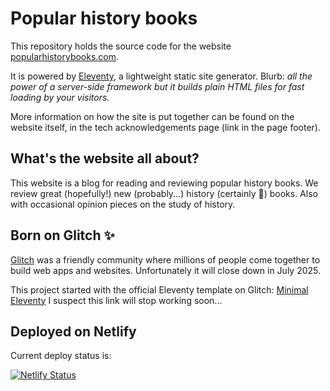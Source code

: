 # Popular history books

This repository holds the source code for the website [popularhistorybooks.com](https://popularhistorybooks.com).

It is powered by [Eleventy](https://www.11ty.dev/), a lightweight static site generator. Blurb: _all the power of a server-side framework but it builds plain HTML files for fast loading by your visitors._

More information on how the site is put together can be found on the website itself, in the tech acknowledgements page (link in the page footer).

## What's the website all about?

This website is a blog for reading and reviewing popular history books. We review great (hopefully!) new (probably...) history (certainly 🙂) books. Also with occasional opinion pieces on the study of history.

## Born on Glitch ✨

[Glitch](https://glitch.com) was a friendly community where millions of people come together to build web apps and websites. Unfortunately it will  close down in July 2025.

This project started with the official Eleventy template on Glitch: [Minimal Eleventy](https://glitch.com/edit/#!/remix/11ty) I suspect this link will stop working soon... 

## Deployed on Netlify

Current deploy status is:

[![Netlify Status](https://api.netlify.com/api/v1/badges/9d0a9294-2717-4163-be9f-13d6accfd658/deploy-status)](https://app.netlify.com/sites/pophistbooks/deploys)
